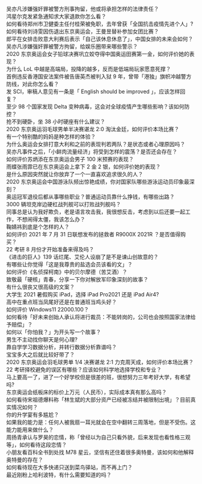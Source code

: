 吴亦凡涉嫌强奸罪被警方刑事拘留，他或将承担怎样的法律责任？  
鸿星尔克发紧急通知求大家退款你怎么看？  
如何看待郑州市卫健委主任付桂荣被免职，去年曾获「全国抗击疫情先进个人」?  
如何看待刘诗雯因伤退出东京奥运会，王曼昱替补参加女团比赛？  
郎平在女排击败意大利赛后表示「自己该休息休息了」，中国女排的未来会如何？  
吴亦凡涉嫌强奸罪被警方拘留，给娱乐圈带来哪些警示？  
2020 东京奥运会女子铅球决赛巩立姣夺得中国奥运田赛第一金，如何评价她的表现？  
为什么 LoL 中越是高端局，投降的越多，反而是低端局玩家愿意死撑？  
首例违反香港国安法案件被告唐英杰被判入狱 9 年，曾带「港独」旗帜冲越警方防线，对此你怎么看？  
发 SCI，审稿人意见有一条是「 English should be improved 」，应该怎样回复？  
至少 98 个国家发现 Delta 变种病毒，这会对全球疫情产生哪些影响？该如何防控？  
抢不到硬卧，坐 38 小时硬座有什么建议？  
2020 东京奥运羽毛球男单半决赛谌龙 2:0 淘汰金廷，如何评价本场比赛？  
有一个特别酷的妈妈是种怎样的体验？  
为什么奥运会女排打意大利和之前的表现判若两队？是状态或者心理原因吗？  
吴亦凡事件之后，「小鲜肉流量经济」将受到怎样的震荡？是否还会存在？  
如何评价苏炳添在东京奥运会男子 100 米预赛的表现？  
雨蝶张雨霏已在东京奥运会上拿下 2 金 2 银，如何评价她的表现？  
是什么原因突然就让你放弃了一个一直喜欢追求很久的人？  
2020 东京奥运会中国游泳队频出惊艳成绩，你对国家队哪些游泳运动员印象最深刻？  
奥运冠军退役后都从事哪些职业？普通运动员靠什么挣钱，有哪些出路？  
3000 辆坦克岸边硬杠战列舰可以打败战列舰吗？  
同事总是认为我好欺负，老是语言攻击我，我很想反击，考虑到以后还要一起工作，不想闹得太僵，我该怎么办？  
鞠婧祎到底是个怎样的人？  
如何评价 2021 年 7 月 31 日联想发布的拯救者 R9000X 2021R ？是否值得购买？  
22 考研 8 月份才开始准备来得及吗？  
《进击的巨人》139 话烂尾、艾伦人设崩了是不是谏山创故意的？  
有哪些让你觉得「这是我尊贵的盐选会员该看的文」？  
如何评价《名侦探柯南》中的贝尔摩德（苦艾酒）？  
致敬最「硬核」青春，分享一下你对解放军印象深刻的故事？  
有什么很丧又很高级的文案？  
大学生 2021 暑假购买 iPad，选择 iPad Pro2021 还是 iPad Air4?  
高中在重点班当凤尾好还是在普通班当鸡头好？  
如何评价 Windows11 22000.100？  
如何看待「好未来创始人承认将进行裁员：不能转岗的，公司也会按照国家法律给予赔偿」？  
如何以「你怕我？」为开头写一个故事？  
男生不主动找你聊天是何心理?  
靠自学学习数据分析，并转行数据分析靠谱吗？  
宝宝多大之后就比较好带了？  
2020 东京奥运会羽毛球男单 1/4 决赛谌龙 2:1 力克周天成，如何评价本场比赛？  
22 考研择校避免的误区有哪些？应该如何科学地选择学校和专业？  
马上要高一了，进了一个好学校但是很差的班，很想努力三年考好大学，有希望吗?  
东京奥运会纸板床的标价上万元（人民币），实际成本真有那么高吗？  
如何看待宋祖德爆料称「林生斌的大部分资产已经被冻结并被限制出境」？目前真实情况如何？  
你的升学宴有多尴尬？  
如果我的能力是：任何人被我扇一耳光就会在空中翻转三周落地，但是不受伤。这能力能用来做什么？  
周扬青承认与罗昊的恋情，称「曾经以为自己只看外貌，后来发现也看性格三观等」，如何看待这段恋情？  
小朋友看百科全书到处找 M78 星云，坚信有还住着很多奥特曼，该如何和他解释奥特曼的存在？  
如何看待现在大多快递只送到菜鸟驿站，而不再上门？  
最近刚粉上哈利波特，有什么需要知道的吗？  
